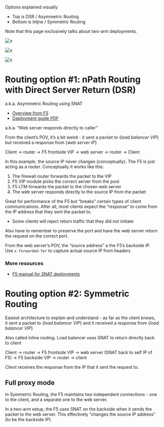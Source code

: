 Options explained visually 
- Top is DSR / Asymmetric Routing
- Bottom is Inljne / Symmetric Routing

Note that this page exclusively talks about two-arm deployments. 

![x](https://i.imgur.com/G5i9s9Z_d.webp?maxwidth=640&shape=thumb&fidelity=medium)

![x](https://i.imgur.com/l7X8AtP_d.webp?maxwidth=640&shape=thumb&fidelity=medium)

![x](https://i.imgur.com/ovoHDM2_d.webp?maxwidth=640&shape=thumb&fidelity=medium)

# Routing option #1: nPath Routing with Direct Server Return (DSR)

a.k.a. Asymmetric Routing using SNAT

- [Overview from F5](https://www.f5.com/services/resources/deployment-guides/npath-routing-direct-server-return-big-ip-v114-ltm)
- [Deployment guide PDF](https://www.f5.com/content/dam/f5/corp/global/pdf/deployment-guides/iapp-npath-dg.pdf)

a.k.a. “Web server responds directly to caller”

From the client’s POV, it’s a bit weird - it sent a packet to {*load balancer VIP*} but received a response from {*web server IP*}

Client 
   -> router 
      -> F5 frontside VIP 
         -> web server 
            -> router 
               -> Client

In this example, the source IP never changes (conceptually). The F5 is just acting as a router. Conceptually it works like this:
1. The firewall router forwards the packet to the VIP
1. F5 VIP module picks the correct server from the pool
1. F5 LTM forwards the packet to the chosen web server
1. The web server responds directly to the source IP from the packet

Great for performance of the F5 but “breaks” certain types of client communications. After all, most clients expect the “response” to come from the IP address that they sent the packet to. 
- Some clients will reject return traffic that they did not initiate

Also have to remember to preserve the port and have the web server return the request on the correct port. 

From the web server’s POV, the “source address” a the F5’s backside IP. Use `x-forwarded-for` to capture actual source IP from headers 

### More resources 

- [F5 manual for SNAT deployments](https://techdocs.f5.com/kb/en-us/products/big-ip_ltm/manuals/product/ltm-concepts-11-5-1/17.html#unique_2019501948)

# Routing option #2: Symmetric Routing

Easiest architecture to explain and understand - as far as the client knows, it sent a packet to {*load balancer VIP*} and it received a response from {*load balancer VIP*}

Also called inline routing. Load balancer uses SNAT to return directly back to client

Client 
   -> router 
      -> F5 frontside VIP 
         -> web server (SNAT back to self IP of F5)
            -> F5 backside VIP 
               -> router
                  -> client

Client receives the response from the IP that it sent the request to. 

## Full proxy mode

In Symmetric Routing, the F5 maintains two independent connections - one to the client, and a separate one to the web server. 

In a two-arm setup, the F5 uses SNAT on the backside when it sends the packet to the web server. This effectively “changes the source IP address” (to be the backside IP). 
